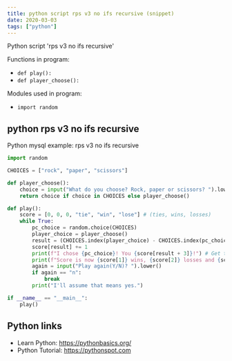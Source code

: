 ```yaml
---
title: python script rps v3 no ifs recursive (snippet)
date: 2020-03-03
tags: ["python"]
---
```

Python script 'rps v3 no ifs recursive'

Functions in program: 
* `def play():`
* `def player_choose():`

Modules used in program: 
* `import random`

## python rps v3 no ifs recursive

Python mysql example: rps v3 no ifs recursive

```python
import random

CHOICES = ["rock", "paper", "scissors"]

def player_choose():
    choice = input("What do you choose? Rock, paper or scissors? ").lower()
    return choice if choice in CHOICES else player_choose()

def play():
    score = [0, 0, 0, "tie", "win", "lose"] # (ties, wins, losses)
    while True:
        pc_choice = random.choice(CHOICES)
        player_choice = player_choose()
        result = (CHOICES.index(player_choice) - CHOICES.index(pc_choice)) % 3 # Returns 0 for tie, 1 for win and 2 for loss
        score[result] += 1
        print(f"I chose {pc_choice}! You {score[result + 3]}!") # Get the right string from score by bumping the index by 3
        print(f"Score is now {score[1]} wins, {score[2]} losses and {score[0]} ties.")
        again = input("Play again(Y/N)? ").lower()
        if again == "n":
            break
        print("I'll assume that means yes.")

if __name__ == "__main__":
    play()


```

## Python links

- Learn Python: https://pythonbasics.org/
- Python Tutorial: https://pythonspot.com
